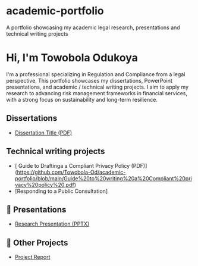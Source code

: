 # academic-portfolio
A portfolio showcasing my academic legal research, presentations and technical writing projects 
# Hi, I'm Towobola Odukoya  

I'm a professional specializing in Regulation and Compliance from a legal perspective. This portfolio showcases my dissertations, PowerPoint presentations, and academic / technical writing projects. I aim to apply my research to advancing risk management frameworks in financial services, with a strong focus on sustainability and long-term resilience.

## Dissertations
- [Dissertation Title (PDF)](Dissertations/my-dissertation.pdf)
  
## Technical writing projects
- [ Guide to Draftinga a Compliant Privacy Policy (PDF)] (https://github.com/Towobola-Od/academic-portfolio/blob/main/Guide%20to%20writing%20a%20Compliant%20privacy%20policy%20.pdf)
- [Responding to a Public Consultation] 

## 🎤 Presentations
- [Research Presentation (PPTX)](Presentations/my-talk.pptx)

## 🔬 Other Projects
- [Project Report](Other-Projects/project-report.pdf)

